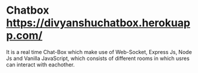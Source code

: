 # Chatbox  https://divyanshuchatbox.herokuapp.com/

It is a real time Chat-Box which make use of Web-Socket, Express Js, Node Js and
Vanilla JavaScript, which consists of different rooms in which usres can interact with
eachother.
